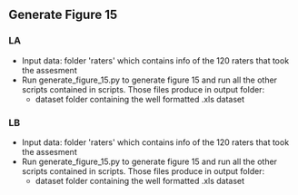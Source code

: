 ## Generate Figure 15

### LA
* Input data: folder 'raters' which contains info of the 120 raters that took the assesment
* Run generate_figure_15.py to generate figure 15 and run all the other scripts contained in scripts. Those files produce in output folder:
  * dataset folder containing the well formatted .xls dataset

### LB
* Input data: folder 'raters' which contains info of the 120 raters that took the assesment
* Run generate_figure_15.py to generate figure 15 and run all the other scripts contained in scripts. Those files produce in output folder:
  * dataset folder containing the well formatted .xls dataset
